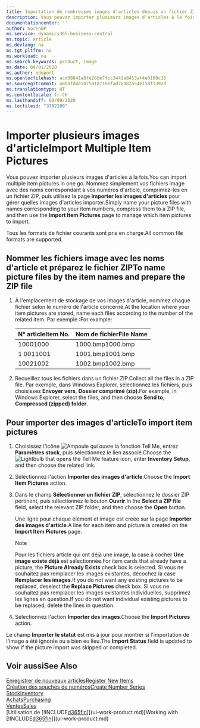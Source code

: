 ```yaml
---
title: Importation de nombreuses images d'articles depuis un fichier ZIP| Microsoft Docs
description: Vous pouvez importer plusieurs images d'articles à la fois. Nommez simplement vos fichiers image avec des noms correspondant à vos numéros d'article, comprimez-les en un fichier zip, puis utilisez la page Importer les images d'articles pour gérer quelles images d'articles importer.
documentationcenter: ''
author: SorenGP
ms.service: dynamics365-business-central
ms.topic: article
ms.devlang: na
ms.tgt_pltfrm: na
ms.workload: na
ms.search.keywords: product, image
ms.date: 04/01/2020
ms.author: edupont
ms.openlocfilehash: acd08841a8fe26be7fcc3442a8453af4e0108c36
ms.sourcegitcommit: a80afd4e5075018716efad76d82a54e158f1392d
ms.translationtype: HT
ms.contentlocale: fr-CH
ms.lasthandoff: 09/09/2020
ms.locfileid: "3782108"
---
```

# <a name="import-multiple-item-pictures"></a><span data-ttu-id="9ede7-104">Importer plusieurs images d'article</span><span class="sxs-lookup"><span data-stu-id="9ede7-104">Import Multiple Item Pictures</span></span>
<span data-ttu-id="9ede7-105">Vous pouvez importer plusieurs images d'articles à la fois.</span><span class="sxs-lookup"><span data-stu-id="9ede7-105">You can import multiple item pictures in one go.</span></span> <span data-ttu-id="9ede7-106">Nommez simplement vos fichiers image avec des noms correspondant à vos numéros d'article, comprimez-les en un fichier ZIP, puis utilisez la page **Importer les images d'articles** pour gérer quelles images d'articles importer.</span><span class="sxs-lookup"><span data-stu-id="9ede7-106">Simply name your picture files with names corresponding to your item numbers, compress them to a ZIP file, and then use the **Import Item Pictures** page to manage which item pictures to import.</span></span>

<span data-ttu-id="9ede7-107">Tous les formats de fichier courants sont pris en charge.</span><span class="sxs-lookup"><span data-stu-id="9ede7-107">All common file formats are supported.</span></span>

## <a name="to-name-picture-files-by-the-item-names-and-prepare-the-zip-file"></a><span data-ttu-id="9ede7-108">Nommer les fichiers image avec les noms d'article et préparez le fichier ZIP</span><span class="sxs-lookup"><span data-stu-id="9ede7-108">To name picture files by the item names and prepare the ZIP file</span></span>
1. <span data-ttu-id="9ede7-109">À l'emplacement de stockage de vos images d'article, nommez chaque fichier selon le numéro de l'article concerné.</span><span class="sxs-lookup"><span data-stu-id="9ede7-109">At the location where your item pictures are stored, name each files according to the number of the related item.</span></span> <span data-ttu-id="9ede7-110">Par exemple :</span><span class="sxs-lookup"><span data-stu-id="9ede7-110">For example:</span></span>

    |<span data-ttu-id="9ede7-111">N° article</span><span class="sxs-lookup"><span data-stu-id="9ede7-111">Item No.</span></span>|<span data-ttu-id="9ede7-112">Nom de fichier</span><span class="sxs-lookup"><span data-stu-id="9ede7-112">File Name</span></span>|
    |-|-|
    |<span data-ttu-id="9ede7-113">1000</span><span class="sxs-lookup"><span data-stu-id="9ede7-113">1000</span></span>|<span data-ttu-id="9ede7-114">1000.bmp</span><span class="sxs-lookup"><span data-stu-id="9ede7-114">1000.bmp</span></span>|
    |<span data-ttu-id="9ede7-115">1 001</span><span class="sxs-lookup"><span data-stu-id="9ede7-115">1001</span></span>|<span data-ttu-id="9ede7-116">1001.bmp</span><span class="sxs-lookup"><span data-stu-id="9ede7-116">1001.bmp</span></span>|
    |<span data-ttu-id="9ede7-117">1002</span><span class="sxs-lookup"><span data-stu-id="9ede7-117">1002</span></span>|<span data-ttu-id="9ede7-118">1002.bmp</span><span class="sxs-lookup"><span data-stu-id="9ede7-118">1002.bmp</span></span>|

2. <span data-ttu-id="9ede7-119">Recueillez tous les fichiers dans un fichier ZIP.</span><span class="sxs-lookup"><span data-stu-id="9ede7-119">Collect all the files in a ZIP file.</span></span> <span data-ttu-id="9ede7-120">Par exemple, dans Windows Explorer, sélectionnez les fichiers, puis choisissez **Envoyer vers**, **Dossier comprimé (zip)**.</span><span class="sxs-lookup"><span data-stu-id="9ede7-120">For example, in Windows Explorer, select the files, and then choose **Send to**, **Compressed (zipped) folder**.</span></span>     

## <a name="to-import-item-pictures"></a><span data-ttu-id="9ede7-121">Pour importer des images d'article</span><span class="sxs-lookup"><span data-stu-id="9ede7-121">To import item pictures</span></span>
1. <span data-ttu-id="9ede7-122">Choisissez l'icône ![Ampoule qui ouvre la fonction Tell Me](media/ui-search/search_small.png "Dites-moi ce que vous voulez faire"), entrez **Paramètres stock**, puis sélectionnez le lien associé.</span><span class="sxs-lookup"><span data-stu-id="9ede7-122">Choose the ![Lightbulb that opens the Tell Me feature](media/ui-search/search_small.png "Tell me what you want to do") icon, enter **Inventory Setup**, and then choose the related link.</span></span>
2. <span data-ttu-id="9ede7-123">Sélectionnez l'action **Importer des images d'article**.</span><span class="sxs-lookup"><span data-stu-id="9ede7-123">Choose the **Import Item Pictures** action.</span></span>
3. <span data-ttu-id="9ede7-124">Dans le champ **Sélectionner un fichier ZIP**, sélectionnez le dossier ZIP pertinent, puis sélectionnez le bouton **Ouvrir**.</span><span class="sxs-lookup"><span data-stu-id="9ede7-124">In the **Select a ZIP file** field, select the relevant ZIP folder, and then choose the **Open** button.</span></span>

    <span data-ttu-id="9ede7-125">Une ligne pour chaque élément et image est créée sur la page **Importer des images d'article**.</span><span class="sxs-lookup"><span data-stu-id="9ede7-125">A line for each item and picture is created on the **Import Item Pictures** page.</span></span>

    > [!NOTE]
    > <span data-ttu-id="9ede7-126">Pour les fichiers article qui ont déjà une image, la case à cocher **Une image existe déjà** est sélectionnée.</span><span class="sxs-lookup"><span data-stu-id="9ede7-126">For item cards that already have a picture, the **Picture Already Exists** check box is selected.</span></span> <span data-ttu-id="9ede7-127">Si vous ne souhaitez pas remplacer les images existantes, décochez la case **Remplacer les images**.</span><span class="sxs-lookup"><span data-stu-id="9ede7-127">If you do not want any existing pictures to be replaced, deselect the **Replace Pictures** check box.</span></span> <span data-ttu-id="9ede7-128">Si vous ne souhaitez pas remplacer les images existantes individuelles, supprimez les lignes en question.</span><span class="sxs-lookup"><span data-stu-id="9ede7-128">If you do not want individual existing pictures to be replaced, delete the lines in question.</span></span>

3. <span data-ttu-id="9ede7-129">Sélectionnez l'action **Importer des images**.</span><span class="sxs-lookup"><span data-stu-id="9ede7-129">Choose the **Import Pictures** action.</span></span>

<span data-ttu-id="9ede7-130">Le champ **Importer le statut** est mis à jour pour montrer si l'importation de l'image a été ignorée ou a bien eu lieu.</span><span class="sxs-lookup"><span data-stu-id="9ede7-130">The **Import Status** field is updated to show if the picture import was skipped or completed.</span></span>       

## <a name="see-also"></a><span data-ttu-id="9ede7-131">Voir aussi</span><span class="sxs-lookup"><span data-stu-id="9ede7-131">See Also</span></span>
[<span data-ttu-id="9ede7-132">Enregistrer de nouveaux articles</span><span class="sxs-lookup"><span data-stu-id="9ede7-132">Register New Items</span></span>](inventory-how-register-new-items.md)  
[<span data-ttu-id="9ede7-133">Création des souches de numéros</span><span class="sxs-lookup"><span data-stu-id="9ede7-133">Create Number Series</span></span>](ui-create-number-series.md)  
[<span data-ttu-id="9ede7-134">Stock</span><span class="sxs-lookup"><span data-stu-id="9ede7-134">Inventory</span></span>](inventory-manage-inventory.md)  
[<span data-ttu-id="9ede7-135">Achats</span><span class="sxs-lookup"><span data-stu-id="9ede7-135">Purchasing</span></span>](purchasing-manage-purchasing.md)  
[<span data-ttu-id="9ede7-136">Ventes</span><span class="sxs-lookup"><span data-stu-id="9ede7-136">Sales</span></span>](sales-manage-sales.md)  
<span data-ttu-id="9ede7-137">[Utilisation de [!INCLUDE[d365fin](includes/d365fin_md.md)]](ui-work-product.md)</span><span class="sxs-lookup"><span data-stu-id="9ede7-137">[Working with [!INCLUDE[d365fin](includes/d365fin_md.md)]](ui-work-product.md)</span></span>
